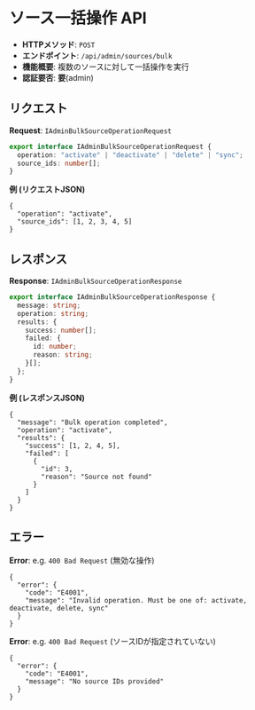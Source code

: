 # ソース一括操作 API

- **HTTPメソッド**: `POST`
- **エンドポイント**: `/api/admin/sources/bulk`
- **機能概要**: 複数のソースに対して一括操作を実行
- **認証要否**: **要**(admin)

## リクエスト

**Request**: `IAdminBulkSourceOperationRequest`
```ts
export interface IAdminBulkSourceOperationRequest {
  operation: "activate" | "deactivate" | "delete" | "sync";
  source_ids: number[];
}
```

**例 (リクエストJSON)**
```jsonc
{
  "operation": "activate",
  "source_ids": [1, 2, 3, 4, 5]
}
```

## レスポンス

**Response**: `IAdminBulkSourceOperationResponse`
```ts
export interface IAdminBulkSourceOperationResponse {
  message: string;
  operation: string;
  results: {
    success: number[];
    failed: {
      id: number;
      reason: string;
    }[];
  };
}
```

**例 (レスポンスJSON)**
```jsonc
{
  "message": "Bulk operation completed",
  "operation": "activate",
  "results": {
    "success": [1, 2, 4, 5],
    "failed": [
      {
        "id": 3,
        "reason": "Source not found"
      }
    ]
  }
}
```

## エラー

**Error**: e.g. `400 Bad Request` (無効な操作)
```jsonc
{
  "error": {
    "code": "E4001",
    "message": "Invalid operation. Must be one of: activate, deactivate, delete, sync"
  }
}
```

**Error**: e.g. `400 Bad Request` (ソースIDが指定されていない)
```jsonc
{
  "error": {
    "code": "E4001",
    "message": "No source IDs provided"
  }
}
```